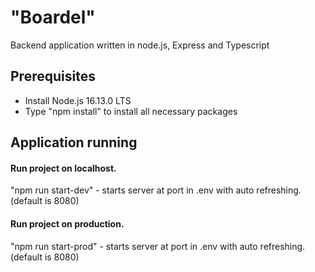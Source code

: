 # "Boardel"

Backend application written in node.js, Express and Typescript

## Prerequisites

- Install Node.js 16.13.0 LTS
- Type "npm install" to install all necessary packages

## Application running

#### Run project on localhost.

"npm run start-dev" - starts server at port in .env with auto refreshing. (default is 8080)

#### Run project on production.

"npm run start-prod" - starts server at port in .env with auto refreshing. (default is 8080)
